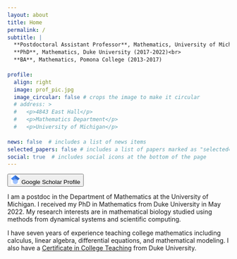 ```yaml
---
layout: about
title: Home
permalink: /
subtitle: |
  **Postdoctoral Assistant Professor**, Mathematics, University of Michigan (2022-present)<br>
  **PhD**, Mathematics, Duke University (2017-2022)<br>
  **BA**, Mathematics, Pomona College (2013-2017)

profile:
  align: right
  image: prof_pic.jpg
  image_circular: false # crops the image to make it circular
  # address: >
  #   <p>4843 East Hall</p>
  #   <p>Mathematics Department</p>
  #   <p>University of Michigan</p>

news: false  # includes a list of news items
selected_papers: false # includes a list of papers marked as "selected={true}"
social: true  # includes social icons at the bottom of the page
---
```


<a href="https://scholar.google.com/citations?user=M3-eR7sAAAAJ&hl=en">
<button class="button-13" role="button"><img src="../assets/img/googlescholar.png" alt="Google scholar icon" width="20"/>
 Google Scholar Profile
</button>
</a>

I am a postdoc in the Department of Mathematics at the University of Michigan. I received my PhD in Mathematics from Duke University in May 2022. My research interests are in mathematical biology studied using methods from dynamical systems and scientific computing.

I have seven years of experience teaching college mathematics including calculus, linear algebra, differential equations, and mathematical modeling. I also have a [Certificate in College Teaching](https://gradschool.duke.edu/professional-development/programs/certificate-college-teaching/) from Duke University.

<!-- Write your biography here. Tell the world about yourself. Link to your favorite [subreddit](http://reddit.com). You can put a picture in, too. The code is already in, just name your picture `prof_pic.jpg` and put it in the `img/` folder.

Put your address / P.O. box / other info right below your picture. You can also disable any of these elements by editing `profile` property of the YAML header of your `_pages/about.md`. Edit `_bibliography/papers.bib` and Jekyll will render your [publications page](/al-folio/publications/) automatically.

Link to your social media connections, too. This theme is set up to use [Font Awesome icons](http://fortawesome.github.io/Font-Awesome/) and [Academicons](https://jpswalsh.github.io/academicons/), like the ones below. Add your Facebook, Twitter, LinkedIn, Google Scholar, or just disable all of them. -->
